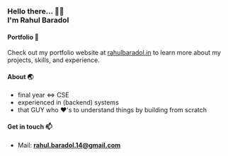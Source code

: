 <h3>
   Hello there... 👋😊  <br>
   I'm
   <span>
      Rahul Baradol
   </span>
  <br>
</h3>
 
#### Portfolio 🌟
Check out my portfolio website at [rahulbaradol.in](https://rahulbaradol.in) to learn more about my projects, skills, and experience.

#### About 🌏
- final year <=> CSE
- experienced in (backend) systems
- that GUY who ❤️'s to understand things by building from scratch 

#### Get in touch 📫
- Mail: **rahul.baradol.14@gmail.com**

